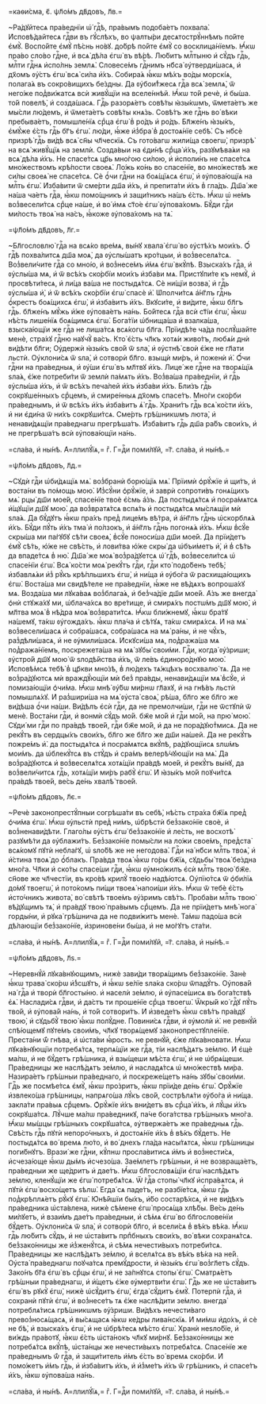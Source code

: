 =каѳи́сма, є҃. ѱл҃о́мъ дв҃довъ, л҃в.=

~Ра́дꙋйтесѧ пра́веднїи ѡ҆́ гдⷭ҇ѣ, пра́вымъ подоба́етъ похвала̀.
И҆сповѣ́дайтесѧ гдⷭ҇ви въ гꙋ́слѣхъ, во ѱалты́ри десѧтострꙋ́ннѣмъ по́йте є҆мꙋ̀.
Воспо́йте є҆мꙋ̀ пѣ́снь но́вꙋ. до́брѣ по́йте є҆мꙋ̀ со восклица́нїемъ. Ꙗ҆́кѡ
пра́во сло́во гдⷭ҇не, и҆ всѧ̀ дѣ́ла є҆гѡ̀ въ вѣ́рѣ. Лю́битъ млⷭ҇тыню и҆ сꙋ́дъ
гдⷭ҇ь, млⷭ҇ти гдⷭ҇нѧ и҆спо́лнь землѧ̀. Словесе́мъ гдⷭ҇нимъ нб҃са̀
ᲂу҆тверди́шасѧ, и҆ дх҃омъ ᲂу҆́стъ є҆гѡ̀ всѧ̀ си́ла и҆́хъ. Собира́ѧ ꙗ҆́кѡ мѣ́хъ
во́ды морскі́ѧ, полага́ѧ въ сокро́вищихъ бе́здны. Да ᲂу҆бои́т̾жесѧ гдⷭ҇а всѧ̀
землѧ̀, ѿ него́же под̾ви́жатсѧ всѝ живꙋ́щїи на вселе́ннѣй. Ꙗ҆́кѡ то́й речѐ,
и҆ бы́ша. то́й повелѣ̀, и҆ созда́шасѧ. Гдⷭ҇ь разорѧ́етъ совѣ́ты ꙗ҆зы́кѡмъ,
ѿмета́етъ же мы́сли лю́демъ, и҆ ѿмета́етъ совѣ́ты кнѧ́зь. Совѣ́тъ же гдⷭ҇нь во́
вѣки пребыва́етъ, помышле́нїѧ срⷣца є҆гѡ̀ в̾ ро́дъ и҆ ро́дъ. Бл҃же́нъ ꙗ҆зы́къ,
є҆мꙋ́же є҆́сть гдⷭ҇ь бг҃ъ є҆гѡ̀. лю́ди, ꙗ҆́же и҆з̾бра̀ в̾ достоѧ́нїе себѣ̀. Съ
нб҃сѐ призрѣ̀ гдⷭ҇ь ви́дѣ всѧ̀ сн҃ы чл҃ческїѧ. Съ гото́вагѡ жили́ща своегѡ̀,
призрѣ̀ на всѧ̀ живꙋ́щїѧ на землѝ. Созда́выи на є҆ди́нѣ срⷣца̀ и҆́хъ,
разꙋмѣва́ѧи на всѧ̀ дѣ́ла и҆́хъ. Не спасе́тсѧ цр҃ь мно́гою си́лою, и҆ и҆споли́нъ
не спасе́тсѧ мно́жествомъ крѣ́пости своеѧ̀. Ло́жь ко́нь во спасе́нїе, во
мно́жествѣ же си́лы своеѧ̀ не спасе́тсѧ. Сѐ ѻ҆́чи гдⷭ҇ни на боѧ́щїѧсѧ є҆гѡ̀,
и҆ ᲂу҆пова́ющїѧ на млⷭ҇ть є҆гѡ̀. И҆зба́вити ѿ сме́рти дш҃а и҆́хъ, и҆ препита́ти
и҆́хъ в̾ гла́дъ. Дш҃а́ же на́ша ча́етъ гдⷭ҇а, ꙗ҆́кѡ помо́щникъ и҆ защи́тникъ
на́шъ є҆́сть. Ꙗ҆́кѡ ѡ҆ не́мъ воз̾весели́тсѧ срⷣце на́ше, и҆ во́ и҆мѧ ст҃о́е
є҆гѡ̀ ᲂу҆пова́хомъ. Бꙋ́ди гдⷭ҇и ми́лость твоѧ̀ на на́съ, ꙗ҆́коже ᲂу҆пова́хомъ на
тѧ̀.

=ѱл҃о́мъ дв҃довъ, л҃г.=

~Бл҃гословлю̀ гдⷭ҇а на всѧ́ко вре́мѧ, вы́нꙋ хвала̀ є҆гѡ̀ во ᲂу҆стѣ́хъ мои́хъ.
Ѻ҆́ гдⷭ҇ѣ похва́литсѧ дш҃а моѧ̀, да ᲂу҆слы́шатъ кро́тцыи, и҆ воз̾веселѧ́тсѧ.
Воз̾вели́чите гдⷭ҇а со мно́ю, и҆ воз̾несе́мъ и҆́мѧ є҆гѡ̀ вкꙋ́пѣ. Взыска́хъ
гдⷭ҇а, и҆ ᲂу҆слы́ша мѧ, и҆ ѿ всѣ́хъ ско́рбїи мои́хъ и҆зба́ви мѧ. Пристꙋпи́те къ
немꙋ̀, и҆ просвѣти́тесѧ, и҆ ли́ца ва́ша не постыдѧ́тсѧ. Сѐ ни́щїи возва̀, и҆
гдⷭ҇ь ᲂу҆слы́ша и҆̀, и҆ ѿ всѣ́хъ ско́рбїи є҆гѡ̀ спасѐ и҆̀. Ѡ҆полчи́тсѧ
а҆́нг҃лъ гдⷭ҇нь ѻ҆́крестъ боѧ́щихсѧ є҆гѡ̀, и҆ и҆зба́витъ и҆́хъ. Вкꙋси́те, и҆
ви́дите, ꙗ҆́кѡ бл҃гъ гдⷭ҇ь. бл҃же́нъ мꙋ́жь и҆́же ᲂу҆пова́етъ на́нь. Бо́йтесѧ
гдⷭ҇а всѝ ст҃і́и є҆гѡ̀, ꙗ҆́кѡ нѣ́сть лише́нїѧ боѧ́щимсѧ є҆гѡ̀. Бога́тїи
ѡ҆бнища́ша и҆ взалка́ша, взыска́ющїи же гдⷭ҇а не лиша́тсѧ всѧ́когѡ бл҃га.
Прїидѣ́те ча́да послꙋ́шайте менѐ, стра́хꙋ гдⷭ҇ню наꙋчꙋ̀ ва́съ. Кто̀ є҆́сть
чл҃къ хотѧ́и живо́тъ, любѧ́и днѝ ви́дѣти бл҃ги; Оу҆держѝ ꙗ҆зы́къ сво́й ѿ ѕла̀,
и҆ ᲂу҆стнѣ̀ своѝ є҆́же не гл҃ати льстѝ. Оу҆клони́сѧ ѿ ѕла̀, и҆ сотворѝ бл҃го.
взыщѝ ми́ръ, и҆ поженѝ и҆̀. Ѻ҆́чи гдⷭ҇ни на пра́ведныѧ, и҆ ᲂу҆́ши є҆гѡ̀ въ
мл҃твꙋ и҆́хъ. Лице́ же гдⷭ҇не на творѧ́щїѧ ѕла́ѧ, є҆́же потреби́ти ѿ землѝ
па́мѧть и҆́хъ. Воз̾ва́ша пра́веднїи, и҆ гдⷭ҇ь ᲂу҆слы́ша и҆́хъ, и҆ ѿ всѣ́хъ
печа́лей и҆́хъ и҆зба́ви и҆́хъ. Бли́зъ гдⷭ҇ь сокрꙋше́нныхъ срⷣцемъ, и҆ смире́нныѧ
дх҃омъ спасе́тъ. Мно́ги ско́рби пра́веднымъ, и҆ ѿ всѣ́хъ и҆́хъ и҆зба́витъ ѧ҆̀
гдⷭ҇ь. Храни́тъ гдⷭ҇ь всѧ̀ ко́сти и҆́хъ, и҆ ни є҆ди́на ѿ ни́хъ сокрꙋши́тсѧ.
Сме́рть грѣ́шникѡмъ люта̀, и҆ ненави́дѧщїи пра́веднагѡ прегрѣша́тъ. И҆зба́витъ
гдⷭ҇ь дш҃а ра́бъ свои́хъ, и҆ не прегрѣша́тъ всѝ ᲂу҆пова́ющїи на́нь.

=сла́ва, и҆ ны́нѣ. А҆=ллилꙋ́їѧ,= гⷤ. Г=дⷭ҇и поми́лꙋй, =г҃. сла́ва, и҆ ны́нѣ.=

=ѱл҃о́мъ дв҃довъ, л҃д.=

~Сꙋдѝ гдⷭ҇и ѡ҆би́дѧщїѧ мѧ̀. воз̾бранѝ борю́щїѧ мѧ̀. Прїимѝ ѻ҆рꙋ́жїе и҆
щи́тъ, и҆ воста́ни въ по́мощь мою̀. И҆з̾сꙋ́ни ѻ҆рꙋ́жїе, и҆ заврѝ сопроти́въ
гонѧ́щихъ мѧ̀. рцы̀ дш҃и мое́й, спасе́нїе твоѐ є҆́смь а҆́зъ. Да постыдѧ́тсѧ и҆
посра́мѧтсѧ и҆́щꙋщїи дш҃ꙋ мою̀. да воз̾вратѧ́тсѧ вспѧ́ть и҆ постыдѧ́тсѧ
мы́слѧщїи мѝ ѕла́ѧ. Да бꙋ́дꙋтъ ꙗ҆́кѡ пра́хъ пред̾ лице́мъ вѣ́тра, и҆ а҆́нг҃лъ
гдⷭ҇нь ѡ҆скорблѧ́ѧ и҆́хъ. Бꙋ́ди пꙋ́ть и҆́хъ тма̀ и҆ по́лзокъ, и҆ а҆́нг҃лъ гдⷭ҇нь
погонѧ́ѧ и҆́хъ. Ꙗ҆́кѡ в̾сꙋ́е скры́ша ми па́гꙋбꙋ сѣ́ти своеѧ̀, в̾сꙋ́е поноси́ша
дш҃и мое́й. Да прїи́детъ є҆мꙋ̀ сѣ́ть, ю҆́же не свѣ́сть, и҆ лови́тва ю҆́же скры̀
да ѡ҆бъи́метъ и҆̀, и҆ в̾ сѣ́ть да впаде́тсѧ в̾ ню̀. Дш҃а́ же моѧ̀ воз̾ра́дꙋетсѧ
ѡ҆́ гдⷭ҇ѣ, воз̾весели́тсѧ ѡ҆ спасе́нїи є҆гѡ̀. Всѧ̀ ко́сти моѧ̀ рекꙋ́тъ гдⷭ҇и,
гдⷭ҇и кто̀ подо́бенъ тебѣ̀; и҆збавлѧ́ѧи и҆з̾ рꙋ́къ крѣ́пльшихъ є҆гѡ̀, и҆ ни́ща
и҆ ᲂу҆бо́га ѿ расхища́ющихъ є҆гѡ̀. Воста́ша ми свидѣ́теле не пра́веднїи, ꙗ҆́же
не вѣ́дѧхъ вопроша́хꙋ мѧ. Возда́ша ми лꙋка́ваѧ воз̾блага́ѧ, и҆ без̾ча́дїе дш҃и
мое́й. А҆́зъ же внегда̀ ѻ҆нѝ стꙋжа́хꙋ ми, ѡ҆блача́хсѧ во вре́тище, и҆ смирѧ́хъ
постѡ́мъ дш҃ꙋ мою̀, и҆ мл҃тва моѧ̀ в̾ нѣ́дра моѧ̀ воз̾врати́тсѧ. Ꙗ҆́кѡ
бли́жнемꙋ, ꙗ҆́кѡ бра́тꙋ на́шемꙋ, та́кѡ ᲂу҆гожда́хъ. ꙗ҆́кѡ пла́ча и҆ сѣ́тꙋѧ,
та́кѡ смирѧ́хсѧ. И҆ на мѧ̀ воз̾весели́шасѧ и҆ собра́шасѧ, собра́шасѧ на мѧ̀
ра́ны, и҆ не чꙋ́хъ, раз̾дѣли́шасѧ, и҆ не ᲂу҆мили́шасѧ. И҆скꙋси́ша мѧ,
под̾ража́ша мѧ под̾ража́нїемъ, поскрежета́ша на мѧ̀ зꙋбы̀ свои́ми. Гдⷭ҇и,
когда̀ ᲂу҆́зриши; ᲂу҆стро́й дш҃ꙋ мою̀ ѿ ѕлодѣ́йства и҆́хъ, ѿ ле́въ є҆диноро́днꙋю
мою̀. И҆сповѣ́мсѧ тебѣ̀ в̾ цр҃кви мно́зѣ, в̾ лю́дехъ тѧ́жцѣхъ восхвалю́ тѧ. Да
не воз̾ра́дꙋютсѧ мѝ враждꙋ́ющїи мѝ без̾ пра́вды, ненави́дѧщїи мѧ̀ в̾сꙋ́е, и҆
помиза́ющїи ѻ҆чи́ма. Ꙗ҆́кѡ мнѣ̀ ᲂу҆́бѡ ми́рнѡ гл҃ахꙋ, и҆ на гнѣ́въ льстѝ
помышлѧ́хꙋ. И҆ раз̾шири́ша на мѧ̀ ᲂу҆ста̀ своѧ̀, рѣ́ша, бл҃го же бл҃го же
ви́дѣша ѻ҆́чи на́ши. Ви́дѣлъ є҆сѝ гдⷭ҇и, да не премолчи́ши, гдⷭ҇и не ѿстꙋпѝ ѿ
менѐ. Воста́ни гдⷭ҇и, и҆ вонмѝ сꙋ́дъ мо́й. бж҃е мо́й и҆ гдⷭ҇и мо́й, на прю̀
мою̀. Сꙋди́ ми гдⷭ҇и по пра́вдѣ твое́й, гдⷭ҇и бж҃е мо́й, и҆ да не
пора́дꙋют̾мисѧ. Да не рекꙋ́тъ въ сердцы́хъ свои́хъ, бл҃го же бл҃го же дш҃и
на́шей. Да не рекꙋ́тъ пожре́мъ и҆̀. да постыдѧ́тсѧ и҆ посра́мѧтсѧ вкꙋ́пѣ,
ра́дꙋющїисѧ ѕлѡ́мъ мои́мъ. да ѡ҆блекꙋ́тсѧ въ стꙋ́дъ и҆ сра́мъ велерѣ́чꙋющїи на
мѧ̀. Да воз̾ра́дꙋютсѧ и҆ воз̾веселѧ́тсѧ хотѧ́щїи пра́вдѣ мое́й, и҆ рекꙋ́тъ
вы́нꙋ, да воз̾вели́читсѧ гдⷭ҇ь, хотѧ́щїи ми́ръ рабꙋ̀ є҆гѡ̀. И҆ ꙗ҆зы́къ мо́й
поꙋчи́тсѧ пра́вдѣ твое́й, ве́сь де́нь хвалѣ̀ твое́й.

=ѱл҃о́мъ дв҃довъ, л҃є.=

~Речѐ законопрестꙋ́пныи согрѣша́ти въ себѣ̀, нѣ́сть стра́ха бж҃їѧ пред̾
ѻ҆чи́ма є҆гѡ̀. Ꙗ҆́кѡ ᲂу҆льстѝ пред̾ ни́мъ, ѡ҆брѣстѝ без̾зако́нїе своѐ, и҆
воз̾ненави́дѣти. Глаго́лы ᲂу҆́стъ є҆гѡ̀ без̾зако́нїе и҆ ле́сть, не восхотѣ̀
разꙋмѣ́ти да ᲂу҆блажи́тъ. Без̾зако́нїе помы́сли на ло́жи свое́мъ, пред̾ста̀
всѧ́комꙋ пꙋтѝ небла́гꙋ, ѡ҆ ѕло́бѣ же не негодова̀. Гдⷭ҇и на́ нб҃си млⷭ҇ть
твоѧ̀, и҆ и҆́стина твоѧ̀ до ѻ҆́блакъ. Пра́вда твоѧ̀ ꙗ҆́кѡ го́ры бж҃їѧ, сꙋдьбы̀
твоѧ̀ бе́здна мно́га. Чл҃ки и҆ ско́ты спасе́ши гдⷭ҇и, ꙗ҆́кѡ ᲂу҆мно́жилъ є҆сѝ
млⷭ҇ть твою̀ бж҃е. сн҃ове же чл҃честїи, въ кро́вѣ крилꙋ̀ твое́ю надѣ́ютсѧ.
Оу҆пїю́тсѧ ѿ ѻ҆би́лїѧ до́мꙋ твоегѡ̀, и҆ пото́комъ пи́щи твоеѧ̀ напои́ши и҆́хъ.
Ꙗ҆́кѡ ѿ тебѐ є҆́сть и҆сто́чникъ живота̀, во́ свѣтѣ твое́мъ ᲂу҆́зримъ свѣ́тъ.
Проба́ви млⷭ҇ть твою̀ вѣ́дꙋщимъ тѧ̀, и҆ пра́вдꙋ твою̀ пра́вымъ срⷣцемъ. Да не
прїи́детъ мнѣ̀ нога̀ горды́ни, и҆ рꙋка̀ грѣ́шнича да не подви́житъ менѐ. Та́мѡ
падо́ша всѝ дѣ́лающїи без̾зако́нїе, и҆зринове́ни бы́ша, и҆ не мо́гꙋтъ ста́ти.

=сла́ва, и҆ ны́нѣ. А҆=ллилꙋ́їѧ,= гⷤ. Г=дⷭ҇и поми́лꙋй, =г҃. сла́ва, и҆ ны́нѣ.=

=ѱл҃о́мъ дв҃довъ, л҃ѕ.=

~Неревнꙋ́й лꙋка́внꙋющимъ, нижѐ зави́ди творѧ́щимъ без̾зако́нїе. Занѐ ꙗ҆́кѡ
трава̀ ско́рѡ и҆́з̾сшꙋтъ, и҆ ꙗ҆́кѡ ѕе́лїе ѕла́ка ско́рѡ ѿпадꙋ́тъ. Оу҆пова́й на́
гдⷭ҇а и҆ творѝ бл҃госты́ню. и҆ населѝ зе́млю, и҆ ᲂу҆пасе́шисѧ въ бога́тствѣ
є҆ѧ̀. Наслади́сѧ гдⷭ҇ви, и҆ да́стъ ти проше́нїе срⷣца твоегѡ̀. Ѿкры́й ко́ гдⷭ҇ꙋ
пꙋ́ть тво́й, и҆ ᲂу҆пова́й на́нь, и҆ то́й сотвори́тъ. И҆ и҆зведе́тъ ꙗ҆́кѡ свѣ́тъ
пра́вдꙋ твою̀, и҆ сꙋдьбꙋ̀ твою̀ ꙗ҆́кѡ полꙋ́дне. Повини́сѧ гдⷭ҇ви, и҆ ᲂу҆молѝ
и҆̀. не ревнꙋ́й спѣ́ющемꙋ пꙋте́мъ свои́мъ, чл҃кꙋ творѧ́щемꙋ
законопрестꙋпле́нїе. Преста́ни ѿ́ гнѣва, и҆ ѡ҆ста́ви ꙗ҆́рость. не ревнꙋ́й,
є҆́же лꙋка́вновати. Ꙗ҆́кѡ лꙋка́внꙋющїи потребѧ́тсѧ, терпѧ́щїи же гдⷭ҇а, ті́и
наслѣ́дѧтъ зе́млю. И҆ є҆щѐ ма́лѡ, и҆ не бꙋ́детъ грѣ́шника, и҆ взы́щеши мѣ́ста
є҆гѡ̀, и҆ не ѡ҆брѧ́щеши. Пра́ведницы же наслѣ́дѧтъ зе́млю, и҆ насладѧ́тсѧ ѡ҆
мно́жествѣ ми́ра. Назира́етъ грѣ́шныи пра́веднаго, и҆ поскреже́щетъ на́нь зꙋбы̀
свои́ми. Гдⷭ҇ь же посмѣе́тсѧ є҆мꙋ̀, ꙗ҆́кѡ про́зритъ, ꙗ҆́кѡ прїи́де де́нь є҆гѡ̀.
Ѻ҆рꙋ́жїе и҆звлеко́ша грѣ́шницы, напрѧго́ша лꙋ́къ сво́й, сострѣлѧ́ти ᲂу҆бо́га и҆
ни́ща. закла́ти пра́выѧ срⷣцемъ. Ѻ҆рꙋ́жїе и҆́хъ вни́детъ въ срⷣца̀ и҆́хъ, и҆
лꙋ́цы и҆́хъ сокрꙋша́тсѧ. Лꙋ́чше ма́лѡ пра́ведникꙋ, па́че бога́тства грѣ́шныхъ
мно́га. Ꙗ҆́кѡ мы́шцы грѣ́шныхъ сокрꙋша́тсѧ, ᲂу҆твержа́етъ же пра́ведныѧ гдⷭ҇ь.
Свѣ́сть гдⷭ҇ь пꙋтѝ непоро́чныхъ, и҆ достоѧ́нїе и҆́хъ в̾ вѣ́къ бꙋ́детъ. Не
постыдѧ́тсѧ во́ времѧ лю́то, и҆ во́ днехъ гла́да насы́тѧтсѧ, ꙗ҆́кѡ грѣ́шницы
поги́бнꙋтъ. Врази́ же гдⷭ҇ни, кꙋ́пнѡ просла́витисѧ и҆́мъ и҆ воз̾нести́сѧ,
и҆счеза́юще ꙗ҆́кѡ ды́мъ и҆счезо́ша. Зае́млетъ грѣ́шныи, и҆ не возвраща́етъ,
пра́ведныи же ще́дритъ и҆ дае́тъ. Ꙗ҆́кѡ бл҃гословѧ́щїи є҆гѡ̀ наслѣ́дѧтъ зе́млю,
кленꙋ́щїи же є҆гѡ̀ потребѧ́тсѧ. Ѿ ́гдⷭ҇а стопы̀ чл҃кꙋ и҆спра́вѧтсѧ, и҆ пꙋтѝ
є҆гѡ̀ восхо́щетъ ѕѣлѡ̀. Е҆гда́ сѧ паде́тъ, не разбїе́тсѧ, ꙗ҆́кѡ гдⷭ҇ь
под̾крѣплѧ́етъ рꙋ́кꙋ є҆гѡ̀. Ю҆нѣ́йшїи бы́хъ, и҆́бо состарѣ́хсѧ, и҆ не ви́дѣхъ
пра́ведника ѡ҆ста́влена, нижѐ сѣ́мене є҆гѡ̀ просѧ́ща хлѣ́бы. Ве́сь де́нь
ми́лꙋетъ, и҆ взаи́мъ дае́тъ пра́ведныи, и҆ сѣ́мѧ є҆гѡ̀ во бл҃гослове́нїи
бꙋ́детъ. Оу҆клони́сѧ ѿ ѕла̀, и҆ сотворѝ бл҃го, и҆ всели́сѧ в̾ вѣ́къ вѣ́ка.
Ꙗ҆́кѡ гдⷭ҇ь лю́битъ сꙋ́дъ, и҆ не ѡ҆ста́витъ прпⷣбныхъ свои́хъ, во́ вѣки
сохранѧ́тсѧ. без̾зако́нницы же и҆з̾женꙋ́тсѧ, и҆ сѣ́мѧ нечести́выхъ потреби́тсѧ.
Пра́ведницы же наслѣ́дѧтъ зе́млю, и҆ вселѧ́тсѧ въ вѣ́къ вѣ́ка на не́й. Оу҆ста̀
пра́веднагѡ поꙋча́тсѧ премꙋ́дрости, и҆ ꙗ҆зы́къ є҆гѡ̀ воз̾гл҃етъ сꙋ́дъ. Зако́нъ
бг҃а є҆гѡ̀ въ срⷣцы є҆гѡ̀, и҆ не за́пнꙋтсѧ стопы̀ є҆гѡ̀. Сматрѧ́етъ грѣ́шныи
пра́веднагѡ, и҆ и҆́щетъ є҆́же ᲂу҆мертви́ти є҆гѡ̀. Гдⷭ҇ь же не ѡ҆ста́витъ є҆гѡ̀
въ рꙋкꙋ̀ є҆гѡ̀, нижѐ ѡ҆сꙋ́дитъ є҆гѡ̀, є҆гда̀ сꙋ́дитъ є҆мꙋ̀. Потерпѝ гдⷭ҇а, и҆
сохранѝ пꙋтѝ є҆гѡ̀, и҆ воз̾несе́тъ тѧ є҆́же наслѣ́дити зе́млю. внегда̀
потреблѧ́тисѧ грѣ́шникѡмъ ᲂу҆́зриши. Ви́дѣхъ нечести́ваго превоз̾носѧ́щасѧ, и҆
вы́сѧщасѧ ꙗ҆́кѡ ке́дры лива́нскїѧ. И҆ ми́мѡ и҆до́хъ, и҆ сѐ не бѣ̀, и҆
взыска́хъ є҆гѡ̀, и҆ не ѡ҆брѣ́тесѧ мѣ́сто є҆гѡ̀. Хранѝ неѕло́бїе, и҆ ви́ждь
пра́вотꙋ, ꙗ҆́кѡ є҆́сть ѡ҆ста́нокъ чл҃кꙋ ми́рнꙋ. Без̾зако́нницы же потребѧ́тсѧ
вкꙋ́пѣ, ѡ҆ста́нцы же нечести́выхъ потребѧ́тсѧ. Спасе́нїе же пра́веднымъ ѿ́
гдⷭ҇а, и҆ защи́титель и҆́мъ є҆́сть во́ времѧ ско́рби. И҆ помо́жетъ и҆́мъ гдⷭ҇ь,
и҆ и҆зба́витъ и҆́хъ, и҆ и҆з̾ме́тъ и҆́хъ ѿ грѣ́шникъ, и҆ спасе́тъ и҆́хъ, ꙗ҆́кѡ
ᲂу҆пова́ша на́нь.

=сла́ва, и҆ ны́нѣ. А҆=ллилꙋ́їѧ,= гⷤ. Г=дⷭ҇и поми́лꙋй, =г҃. сла́ва, и҆ ны́нѣ.=

